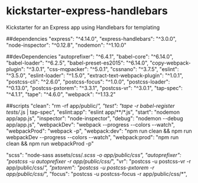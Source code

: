 # kickstarter-express-handlebars
Kickstarter for an Express app using Handlebars for templating

##dependencies
"express": "^4.14.0",
"express-handlebars": "^3.0.0",
"node-inspector": "^0.12.8",
"nodemon": "^1.10.0"

##devDependencies
"autoprefixer": "^6.4.1",
"babel-core": "^6.14.0",
"babel-loader": "^6.2.5",
"babel-preset-es2015": "^6.14.0",
"copy-webpack-plugin": "^3.0.1",
"css-mqpacker": "^5.0.1",
"cssnano": "^3.7.5",
"eslint": "^3.5.0",
"eslint-loader": "^1.5.0",
"extract-text-webpack-plugin": "^1.0.1",
"postcss-cli": "^2.6.0",
"postcss-focus": "^1.0.0",
"postcss-loader": "^0.13.0",
"postcss-pxtorem": "^3.3.1",
"postcss-vr": "^3.0.1",
"tap-spec": "^4.1.1",
"tape": "^4.6.0",
"webpack": "^1.13.2"

##scripts
"clean": "rm -rf app/public/*",
"test": "tape -r babel-register tests/*.js | tap-spec",
"eslint:app": "eslint app/**/*.js",
"start": "nodemon app/app.js",
"inspector": "node-inspector",
"debug": "nodemon --debug app/app.js",
"webpackDev": "webpack --progress --colors --watch",
"webpackProd": "webpack -p",
"webpack:dev": "npm run clean && npm run webpackDev --progress --colors --watch",
"webpack:prod": "npm run clean && npm run webpackProd -p"

"scss": "node-sass assets/css/*.scss -o app/public/css",
"autoprefixer": "postcss -u autoprefixer -r app/public/css/*",
"vr": "postcss -u postcss-vr -r app/public/css/*",
"pxtorem": "postcss -u postcss-pxtorem -r app/public/css/*",
"focus": "postcss -u postcss-focus -r app/public/css/*",
